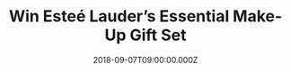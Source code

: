 ---
campaign-uuid: "c-94327234-a112-4fc1-9e38-f217bb4f45dd"
type: "Preview"
category: "Gifts"
date: "2018-09-07T09:00:00.000Z"
end-date: "2018-11-07T23:59:00.000Z"
disable-form: false
is_promoted: true
has_entry_page: true
title: "Win Esteé Lauder’s Essential Make-Up Gift Set"
competition-description: "<p>At the heart of The Estée Lauder they believe everyone\
  \ can be beautiful. With such an amazing range of essentials, here we are with the\
  \ Essential Make-up gift set for you.</p>\n<p>Nothing better than a fresh and make-up\
  \ look, right?</p>\n"
hero-header: "Win Esteé Lauder’s Essential Make-Up Gift Set"
terms-confirmation: "N/A"
banner-img: "https://assets.expresslyapp.com/asset-2f15a00d-4f0c-45c0-98ec-5015e5d4256c.jpg"
logo-left-href: "http://esteelauder.com"
logo-left-image: "https://assets.expresslyapp.com/7b7ffb6b-41f9-4c92-a41e-4a0a36f4d439-thumb.png"
logo-left-title: "Esteé Lauder"
bg-image-hero: "https://assets.expresslyapp.com/asset-d61b8333-ab19-43c7-8a53-fa16a9c11e66.jpg"
bg-image-first: "https://assets.expresslyapp.com/asset-e1f080f3-3d87-4919-b00b-12e3defb2311.jpg"
section1-content: "<p>There are plenty of perks to getting older but the dreaded wrinkles\
  \ under the eye area aren’t one of them.</p>\n<p>Here to help Esteé Lauder’s Essential\
  \ Make-Up Gift Set arrives with the Advanced Night Repair Eye Serum and Gentle Eye\
  \ Makeup Remover in handy travel sizes even when jet-setting your eyes still look\
  \ fresh and youthful. A full-size version of the Sumptuous Lash Multiplying Volume\
  \ Mascara delivers a coveted curved false lash-effect.</p>\n<p>Feel your prettiest\
  \ with Esteé Lauder!</p>\n"
entry-title: "Win Esteé Lauder’s Essential Make-Up Gift Set"
entry-content: "<p>Enter the draw to win Esteé Lauder’s Essential Make-Up Gift Set\n\
  by completing the form below before 23:59 on 7th of November 2018.</p>\n"
has-winner: false
prize-description: "Esteé Lauder’s Essential Make-Up Gift Set"
special-conditions: "Multiple entries are allowed up to one every day."
country-restrictions:
- "GB"
---